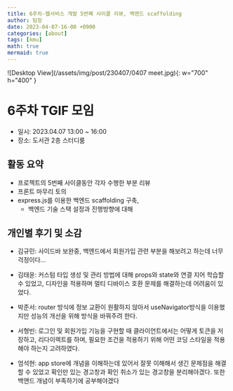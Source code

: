 ```yaml
---
title: 6주차-웹서비스 개발 5번째 사이클 리뷰, 백엔드 scaffolding
author: 팀장
date: 2023-04-07-16-00 +0900
categories: [about]
tags: [kmu]
math: true
mermaid: true
---
```


![Desktop View](/assets/img/post/230407/0407 meet.jpg){: w="700" h="400" }

# 6주차 TGIF 모임

- 일시: 2023.04.07 13:00 ~ 16:00
- 장소: 도서관 2층 스터디룸

## 활동 요약

- 프로젝트의 5번째 사이클동안 각자 수행한 부분 리뷰
- 프론트 마무리 토의
- express.js를 이용한 백엔드 scaffolding 구축,
  - 백엔드 기술 스택 설정과 진행방향에 대해

## 개인별 후기 및 소감

- 김규민: 사이드바 보완중, 백엔드에서 회원가입 관련 부분을 해보려고 하는데 너무 걱정이다...

- 김태윤: 커스텀 타입 생성 및 관리 방법에 대해 props와 state와 연결 지어 학습할 수 있었고, 디자인을 적용하며 멀티 디바이스 호환 문제를 해결하는데 어려움이 있었다.

- 박준서: router 방식에 정보 교환이 원활하지 않아서 useNavigator방식을 이용했지만 성능의 개선을 위해 방식을 바꿔주려 한다.

- 서형빈: 로그인 및 회원가입 기능을 구현할 때 클라이언트에서는 어떻게 토큰을 저장하고, 리다이렉트를 하며, 필요한 조건을 적용하기 위해 어떤 코딩 스타일을 적용해야 하는지 고려하였다.

- 엄석현: app store에 개념을 이해하는데 있어서 잘못 이해해서 생긴 문제점을 해결할 수 있었고 확인만 있는 경고창과 확인 취소가 있는 경고창을 분리해야겠다. 또한 백앤드 개념이 부족하기에 공부해야겠다
